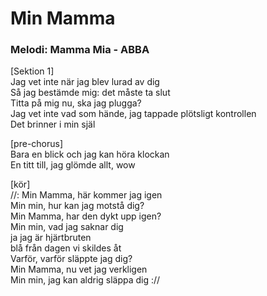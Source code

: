 # Min Mamma
### Melodi: Mamma Mia - ABBA
[Sektion 1]\
Jag vet inte när jag blev lurad av dig\
Så jag bestämde mig: det måste ta slut\
Titta på mig nu, ska jag plugga?\
Jag vet inte vad som hände, jag tappade plötsligt kontrollen\
Det brinner i min själ

[pre-chorus]\
Bara en blick och jag kan höra klockan\
En titt till, jag glömde allt, wow

[kör]\
//: Min Mamma, här kommer jag igen\
Min min, hur kan jag motstå dig?\
Min Mamma, har den dykt upp igen?\
Min min, vad jag saknar dig\
ja jag är hjärtbruten\
blå från dagen vi skildes åt\
Varför, varför släppte jag dig?\
Min Mamma, nu vet jag verkligen\
Min min, jag kan aldrig släppa dig ://